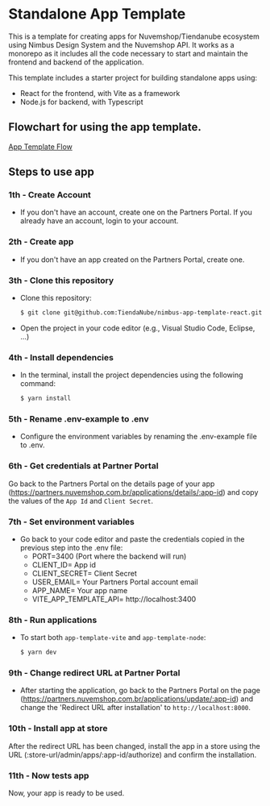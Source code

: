 # Standalone App Template

This is a template for creating apps for Nuvemshop/Tiendanube ecosystem using Nimbus Design System and the Nuvemshop API. It works as a monorepo as it includes all the code necessary to start and maintain the frontend and backend of the application.

This template includes a starter project for building standalone apps using:
 - React for the frontend, with Vite as a framework
 - Node.js for backend, with Typescript

## Flowchart for using the app template.
[App Template Flow](https://miro.com/app/board/uXjVMGmp9Zs=/?share_link_id=535177540410)

## Steps to use app
### 1th - Create Account
- If you don't have an account, create one on the Partners Portal. If you already have an account, login to your account.

### 2th - Create app
- If you don't have an app created on the Partners Portal, create one.

### 3th - Clone this repository
- Clone this repository:
  ```bash
  $ git clone git@github.com:TiendaNube/nimbus-app-template-react.git
  ```
- Open the project in your code editor (e.g., Visual Studio Code, Eclipse, ...)

### 4th - Install dependencies
- In the terminal, install the project dependencies using the following command:
  ```bash
  $ yarn install
  ```

### 5th - Rename .env-example to .env
- Configure the environment variables by renaming the .env-example file to .env.

### 6th - Get credentials at Partner Portal
Go back to the Partners Portal on the details page of your app (https://partners.nuvemshop.com.br/applications/details/:app-id) and copy the values of the `App Id` and `Client Secret`.

### 7th - Set environment variables
- Go back to your code editor and paste the credentials copied in the previous step into the .env file:
  - PORT=3400 (Port where the backend will run)
  - CLIENT_ID= App id
  - CLIENT_SECRET= Client Secret
  - USER_EMAIL= Your Partners Portal account email
  - APP_NAME= Your app name
  - VITE_APP_TEMPLATE_API= http://localhost:3400

### 8th - Run applications
- To start both `app-template-vite` and `app-template-node`:
  ```bash
  $ yarn dev
  ```

### 9th - Change redirect URL at Partner Portal
- After starting the application, go back to the Partners Portal on the page (https://partners.nuvemshop.com.br/applications/update/:app-id) and change the 'Redirect URL after installation' to `http://localhost:8000`.

### 10th - Install app at store
After the redirect URL has been changed, install the app in a store using the URL (:store-url/admin/apps/:app-id/authorize) and confirm the installation.

### 11th - Now tests app
Now, your app is ready to be used.